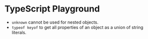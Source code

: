 # TypeScript Playground

- `unknown` cannot be used for nested objects.
- `typeof keyof` to get all properties of an object as a union of string literals.
